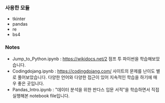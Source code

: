### 사용한 모듈

- tkinter
- pandas
- re
- bs4

### Notes
- Jump_to_Python.ipynb : https://wikidocs.net/2 점프 투 파이썬을 학습해보았습니다.
- Codingdojang.ipynb : https://codingdojang.com/ 사이트의 문제를 난이도 별로 풀어보았습니다. 다양한 언어와 다양한 접근이 있어 지속적인 학습을 하기에 매우 좋은 곳입니다.
- Pandas_Intro.ipynb : "데이터 분석을 위한 판다스 입문 서적"을 학습하면서 직접 실행해본 notebook file입니다.
